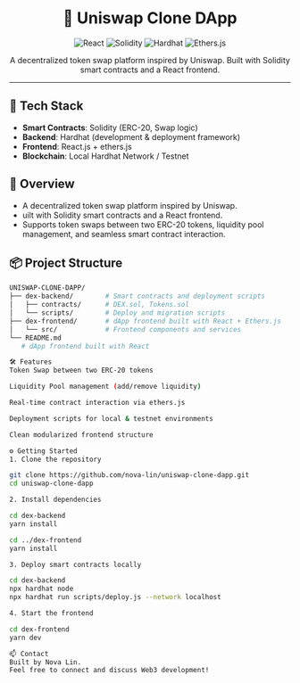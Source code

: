 <h1 align="center">🚀 Uniswap Clone DApp</h1>

<p align="center">
  <img src="https://img.shields.io/badge/built%20with-React-blue?style=for-the-badge&logo=react" alt="React" />
  <img src="https://img.shields.io/badge/built%20with-Solidity-black?style=for-the-badge&logo=solidity" alt="Solidity" />
  <img src="https://img.shields.io/badge/built%20with-Hardhat-yellow?style=for-the-badge&logo=ethereum" alt="Hardhat" />
  <img src="https://img.shields.io/badge/Web3.js-Ethers.js-green?style=for-the-badge" alt="Ethers.js" />
</p>

<p align="center">
  A decentralized token swap platform inspired by Uniswap. 
  Built with Solidity smart contracts and a React frontend.
</p>

---


## 🚀 Tech Stack
- **Smart Contracts**: Solidity (ERC-20, Swap logic)
- **Backend**: Hardhat (development & deployment framework)
- **Frontend**: React.js + ethers.js
- **Blockchain**: Local Hardhat Network / Testnet

## 📄 Overview
- A decentralized token swap platform inspired by Uniswap.
- uilt with Solidity smart contracts and a React frontend.
- Supports token swaps between two ERC-20 tokens, liquidity pool management, and seamless smart contract interaction.

## 📦 Project Structure
```bash
UNISWAP-CLONE-DAPP/
├── dex-backend/        # Smart contracts and deployment scripts
│   ├── contracts/      # DEX.sol, Tokens.sol
│   └── scripts/        # Deploy and migration scripts
├── dex-frontend/       # dApp frontend built with React + Ethers.js
│   └── src/            # Frontend components and services
└── README.md
   # dApp frontend built with React

🛠 Features
Token Swap between two ERC-20 tokens

Liquidity Pool management (add/remove liquidity)

Real-time contract interaction via ethers.js

Deployment scripts for local & testnet environments

Clean modularized frontend structure

⚙️ Getting Started
1. Clone the repository

git clone https://github.com/nova-lin/uniswap-clone-dapp.git
cd uniswap-clone-dapp

2. Install dependencies

cd dex-backend
yarn install

cd ../dex-frontend
yarn install

3. Deploy smart contracts locally

cd dex-backend
npx hardhat node
npx hardhat run scripts/deploy.js --network localhost

4. Start the frontend

cd dex-frontend
yarn dev

📫 Contact
Built by Nova Lin.
Feel free to connect and discuss Web3 development!
